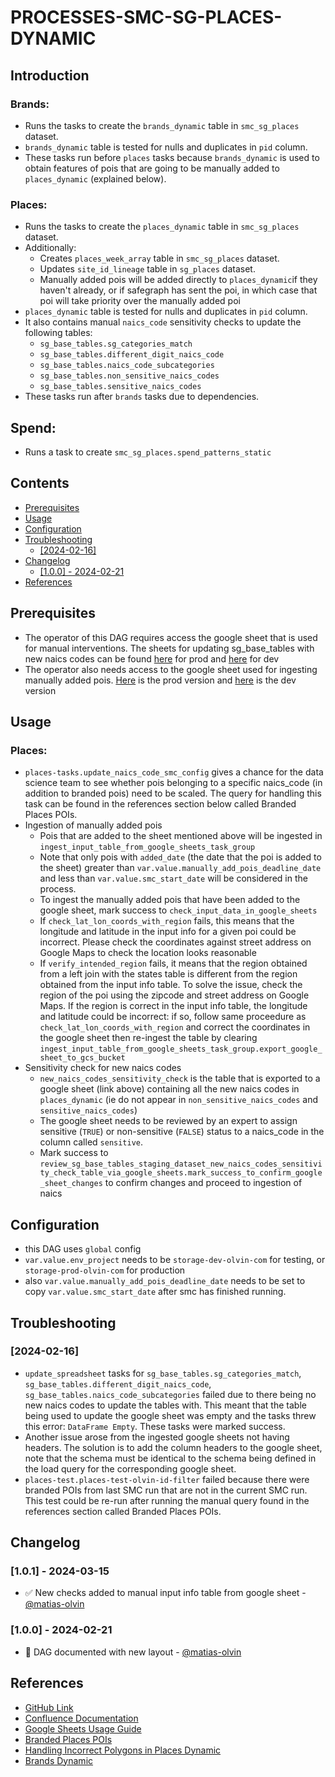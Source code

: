 # PROCESSES-SMC-SG-PLACES-DYNAMIC

## Introduction

### Brands:

- Runs the tasks to create the `brands_dynamic` table in `smc_sg_places` dataset.
- `brands_dynamic` table is tested for nulls and duplicates in `pid` column.
- These tasks run before `places` tasks because `brands_dynamic` is used to obtain features of pois that are going to be manually added to 
`places_dynamic` (explained below).

### Places:

- Runs the tasks to create the `places_dynamic` table in `smc_sg_places` dataset.
- Additionally:
  - Creates `places_week_array` table in `smc_sg_places` dataset.
  - Updates `site_id_lineage` table in `sg_places` dataset.
  - Manually added pois will be added directly to `places_dynamic`if they haven't already, or if safegraph has sent the poi, in which case that poi will take priority over the manually added poi
- `places_dynamic` table is tested for nulls and duplicates in `pid` column.
- It also contains manual `naics_code` sensitivity checks to update the following tables:
  - `sg_base_tables.sg_categories_match`
  - `sg_base_tables.different_digit_naics_code`
  - `sg_base_tables.naics_code_subcategories`
  - `sg_base_tables.non_sensitive_naics_codes`
  - `sg_base_tables.sensitive_naics_codes`
- These tasks run after `brands` tasks due to dependencies.

## Spend:
- Runs a task to create `smc_sg_places.spend_patterns_static`

## Contents
  - [Prerequisites](#prerequisites)
  - [Usage](#usage)
  - [Configuration](#configuration)
  - [Troubleshooting](#troubleshooting)
    - [\[2024-02-16\]](#2024-02-16)
  - [Changelog](#changelog)
    - [\[1.0.0\] - 2024-02-21](#100---2024-02-21)
  - [References](#references)

## Prerequisites
- The operator of this DAG requires access the google sheet that is used for manual
interventions. The sheets for updating sg_base_tables with new naics codes can be found [here](https://docs.google.com/spreadsheets/d/18BMP1QhTWg7x_S7-HaFQsHicIhecLdocUGGzpb6DjZs/edit#gid=0) for prod and [here](https://docs.google.com/spreadsheets/d/1GkZdWImELNis4i5Jm4OkuiziYM8xqjGqoUToRKmnVlo/edit#gid=0) for dev
- The operator also needs access to the google sheet used for ingesting manually added pois. [Here](https://docs.google.com/spreadsheets/d/1hkZZ1jnwh6kk0QO9yQeR3LaXojH2iAnx6omrFaH-M3A/edit#gid=831888214) is the prod version and [here](https://docs.google.com/spreadsheets/d/1_kq1tfHE8IORV717YrcYNsq838r7gNwRlcW2M1UDEuQ/edit#gid=831888214) is the dev version

## Usage
### Places:
- `places-tasks.update_naics_code_smc_config` gives a chance for the data science team to see whether pois belonging to a specific naics_code (in addition to branded pois) need to be scaled. The query for handling this task can be found in the references section below called Branded Places POIs.
- Ingestion of manually added pois
  - Pois that are added to the sheet mentioned above will be ingested in `ingest_input_table_from_google_sheets_task_group`
  - Note that only pois with `added_date` (the date that the poi is added to the sheet) greater than `var.value.manually_add_pois_deadline_date` and less than `var.value.smc_start_date` will be considered in the process.
  - To ingest the manually added pois that have been added to the google sheet, mark success to `check_input_data_in_google_sheets`
  - If `check_lat_lon_coords_with_region` fails, this means that the longitude and latitude in the input info for a given poi could be incorrect. Please check the coordinates against street address on Google Maps to check the location looks reasonable
  - If `verify_intended_region` fails, it means that the region obtained from a left join with the states table is different from the region obtained from the input info table. To solve the issue, check the region of the poi using the zipcode and street address on Google Maps. If the region is correct in the input info table, the longitude and latitude could be incorrect: if so, follow same proceedure as `check_lat_lon_coords_with_region` and correct the coordinates in the google sheet then re-ingest the table by clearing `ingest_input_table_from_google_sheets_task_group.export_google_sheet_to_gcs_bucket`
- Sensitivity check for new naics codes
  - `new_naics_codes_sensitivity_check` is the table that is exported to a google sheet (link above) containing all the new naics codes in `places_dynamic` (ie do not appear in `non_sensitive_naics_codes` and `sensitive_naics_codes`)
  - The google sheet needs to be reviewed by an expert to assign sensitive (`TRUE`) or non-sensitive (`FALSE`) status to a naics_code in the column called `sensitive`.
  - Mark success to `review_sg_base_tables_staging_dataset_new_naics_codes_sensitivity_check_table_via_google_sheets.mark_success_to_confirm_google_sheet_changes` to confirm changes and proceed to ingestion of naics

## Configuration
- this DAG uses `global` config
- `var.value.env_project` needs to be `storage-dev-olvin-com` for testing, or `storage-prod-olvin-com` for production
- also `var.value.manually_add_pois_deadline_date` needs to be set to copy `var.value.smc_start_date` after smc has finished running.

## Troubleshooting
### [2024-02-16]
- `update_spreadsheet` tasks for `sg_base_tables.sg_categories_match`, `sg_base_tables.different_digit_naics_code`, `sg_base_tables.naics_code_subcategories` failed due to there being no new naics codes to update the tables with. This meant that the table being used to update the google sheet was empty and the tasks threw this error: `DataFrame Empty`. These tasks were marked success.
- Another issue arose from the ingested google sheets not having headers. The solution is to add the column headers to the google sheet, note that the schema must be identical to the schema being defined in the load query for the corresponding google sheet.
- `places-test.places-test-olvin-id-filter` failed because there were branded POIs from last SMC run that are not in the current SMC run. This test could be re-run after running the manual query found in the references section called Branded Places POIs.

## Changelog
<!-- start at 1.0.0 (x.y.z) small patches increase z, new features increase y, major changes increase x -->
### [1.0.1] - 2024-03-15
- :white_check_mark: New checks added to manual input info table from google sheet - [@matias-olvin](https://github.com/matias-olvin)
### [1.0.0] - 2024-02-21
- :tada: DAG documented with new layout - [@matias-olvin](https://github.com/matias-olvin)

## References
- [GitHub Link](https://github.com/olvin-com/airflow-dags/tree/main/dags/processes-smc-sg-places-dynamic)
- [Confluence Documentation](https://passby.atlassian.net/wiki/spaces/OLVIN/pages/2094202897/Summary+of+dynamic+places+pipeline)
- [Google Sheets Usage Guide](https://passby.atlassian.net/wiki/spaces/OLVIN/pages/2419785742/Google+Sheets+For+Manual+Interventions)
- [Branded Places POIs](https://passby.atlassian.net/wiki/spaces/OLVIN/pages/2422046724/SMC+Branded+Places+POIs)
- [Handling Incorrect Polygons in Places Dynamic](https://passby.atlassian.net/wiki/spaces/OLVIN/pages/2083913729/Places+dynamic+tenants)
- [Brands Dynamic](https://passby.atlassian.net/wiki/spaces/OLVIN/pages/2090565633/Brands+dynamic)
